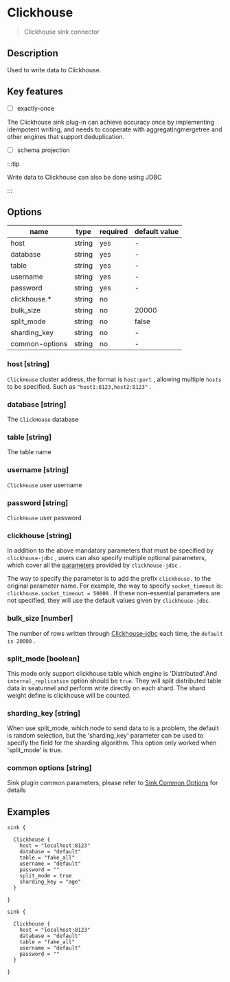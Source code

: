# Clickhouse

> Clickhouse sink connector

## Description

Used to write data to Clickhouse.

## Key features

- [ ] exactly-once

The Clickhouse sink plug-in can achieve accuracy once by implementing idempotent writing, and needs to cooperate with aggregatingmergetree and other engines that support deduplication.

- [ ] schema projection 

:::tip

Write data to Clickhouse can also be done using JDBC

:::

## Options

| name           | type   | required | default value |
|----------------|--------|----------|---------------|
| host           | string | yes      | -             |
| database       | string | yes      | -             |
| table          | string | yes      | -             |
| username       | string | yes      | -             |
| password       | string | yes      | -             |
| clickhouse.*   | string | no       |               |
| bulk_size      | string | no       | 20000         |
| split_mode     | string | no       | false         |
| sharding_key   | string | no       | -             |
| common-options | string | no       | -             |

### host [string]

`ClickHouse` cluster address, the format is `host:port` , allowing multiple `hosts` to be specified. Such as `"host1:8123,host2:8123"` .

### database [string]

The `ClickHouse` database

### table [string]

The table name

### username [string]

`ClickHouse` user username

### password [string]

`ClickHouse` user password

### clickhouse [string]

In addition to the above mandatory parameters that must be specified by `clickhouse-jdbc` , users can also specify multiple optional parameters, which cover all the [parameters](https://github.com/ClickHouse/clickhouse-jdbc/tree/master/clickhouse-client#configuration) provided by `clickhouse-jdbc` .

The way to specify the parameter is to add the prefix `clickhouse.` to the original parameter name. For example, the way to specify `socket_timeout` is: `clickhouse.socket_timeout = 50000` . If these non-essential parameters are not specified, they will use the default values given by `clickhouse-jdbc`.

### bulk_size [number]

The number of rows written through [Clickhouse-jdbc](https://github.com/ClickHouse/clickhouse-jdbc) each time, the `default is 20000` .

### split_mode [boolean]

This mode only support clickhouse table which engine is 'Distributed'.And `internal_replication` option
should be `true`. They will split distributed table data in seatunnel and perform write directly on each shard. The shard weight define is clickhouse will be
counted.

### sharding_key [string]

When use split_mode, which node to send data to is a problem, the default is random selection, but the
'sharding_key' parameter can be used to specify the field for the sharding algorithm. This option only
worked when 'split_mode' is true.

### common options [string]

Sink plugin common parameters, please refer to [Sink Common Options](common-options.md) for details

## Examples

```hocon
sink {

  Clickhouse {
    host = "localhost:8123"
    database = "default"
    table = "fake_all"
    username = "default"
    password = ""
    split_mode = true
    sharding_key = "age"
  }
  
}
```

```hocon
sink {

  Clickhouse {
    host = "localhost:8123"
    database = "default"
    table = "fake_all"
    username = "default"
    password = ""
  }
  
}
```